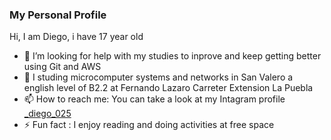 ### My Personal Profile

Hi, I am Diego, i have 17 year old

* 🤔 I’m looking for help with my studies to inprove and keep getting better using Git and AWS 
* 💬 I studing microcomputer systems and networks in San Valero a english level of B2.2 at Fernando Lazaro Carreter Extension La Puebla
* 📫 How to reach me: You can take a look at my Intagram profile [_diego_025](https://instagram.com/_diego_025?igshid=ZDdkNTZiNTM=)
* ⚡ Fun fact : I enjoy reading and doing activities at free space
